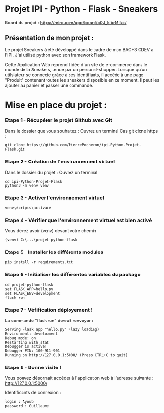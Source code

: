 # Projet IPI - Python - Flask - Sneakers

Board du projet : https://miro.com/app/board/o9J_kibrMIk=/


## Présentation de mon projet :

Le projet Sneakers à été développé dans le cadre de mon BAC+3 CDEV a l'IPI.
J'ai utilisé python avec son framework Flask.

Cette Application Web reprend l'idée d'un site de e-commerce dans le monde de la Sneakers, tenue par un personal-shopper.
Lorsque qu'un utilsiateur se connecte grâce à ses identifiants, il accède à une page "Produit" contenant toutes les sneakers disposible en ce moment.
Il peut les ajouter au panier et passer une commande.



# Mise en place du projet :

### Etape 1 - Récupérer le projet Github avec Git



Dans le dossier que vous souhaitez :
Ouvrez un terminal 
Cas git clone https :

    git clone https://github.com/PierrePocheron/ipi-Python-Projet-Flask.git

### Etape 2 - Création de l'environnement virtuel

Dans le dossier du projet :
Ouvrez un terminal
    
    cd ipi-Python-Projet-Flask
    python3 -m venv venv

### Etape 3 - Activer l'environnement virtuel

    venv\Scripts\activate

### Etape 4 - Vérifier que l'environnement virtuel est bien activé
    
Vous devez avoir (venv) devant votre chemin

    (venv) C:\...\projet-python-flask
 
### Etape 5 - Installer les différents modules

    pip install -r requirements.txt

### Etape 6 - Initialiser les différentes variables du package
    
    cd projet-python-flask
    set FLASK_APP=hello.py
    set FLASK_ENV=development
    flask run
    
### Etape 7 - Véfification déployement !

La commande "flask run" devrait renvoyer :

    Serving Flask app "hello.py" (lazy loading)
    Environment: development
    Debug mode: on
    Restarting with stat
    Debugger is active!
    Debugger PIN: 100-911-901
    Running on http://127.0.0.1:5000/ (Press CTRL+C to quit)

### Etape 8 - Bonne visite !

Vous pouvez désormait accèder à l'application web à l'adresse suivante : http://127.0.0.1:5000/

Identificants de connexion : 
    
    login : Ayoub
    password : Guillaume


